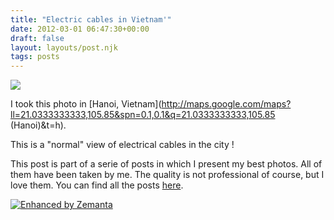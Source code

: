 ```yaml
---
title: "Electric cables in Vietnam'"
date: 2012-03-01 06:47:30+00:00
draft: false
layout: layouts/post.njk
tags: posts
---
```


[![](https://lh3.googleusercontent.com/-a3wikPakKgo/TyL9B6y1FtI/AAAAAAAB0nQ/VZyVAZRbxaA/s640/IMG_1018.jpg)
](https://picasaweb.google.com/lh/photo/8Lk7OAMMyM8kDkkxx8NSctMTjNZETYmyPJy0liipFm0?feat=embedwebsite)



I took this photo in [Hanoi, Vietnam](http://maps.google.com/maps?ll=21.0333333333,105.85&spn=0.1,0.1&q=21.0333333333,105.85 (Hanoi)&t=h).

This is a "normal" view of electrical cables in the city !

This post is part of a serie of posts in which I present my best photos. All of them have been taken by me. The quality is not professional of course, but I love them. You can find all the posts [here](http://laurentmaumet.com/english/wp-admin/edit.php?category_name=photos).


[![Enhanced by Zemanta](http://img.zemanta.com/zemified_a.png?x-id=422a3a0e-61a9-4191-bd46-5f736bd7a195)
](http://www.zemanta.com/)

